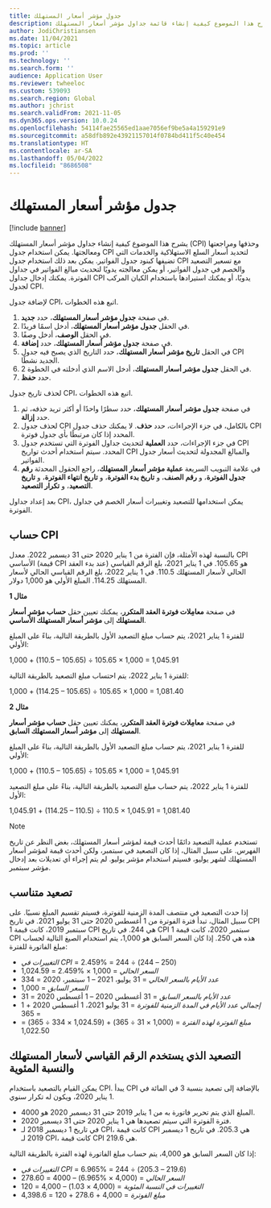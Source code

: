 ```yaml
---
title: جدول مؤشر أسعار المستهلك
description: يشرح هذا الموضوع كيفية إنشاء قائمة جداول مؤشر أسعار المستهلك (CPI) التي تحصل عليها من الإنترنت للمساعدة في تحديد رسوم التصعيد في فوترة الاشتراك.
author: JodiChristiansen
ms.date: 11/04/2021
ms.topic: article
ms.prod: ''
ms.technology: ''
ms.search.form: ''
audience: Application User
ms.reviewer: twheeloc
ms.custom: 539093
ms.search.region: Global
ms.author: jchrist
ms.search.validFrom: 2021-11-05
ms.dyn365.ops.version: 10.0.24
ms.openlocfilehash: 54114fae25565ed1aae7056ef9be5a4a159291e9
ms.sourcegitcommit: a58dfb892e43921157014f0784bd411f5c40e454
ms.translationtype: HT
ms.contentlocale: ar-SA
ms.lasthandoff: 05/04/2022
ms.locfileid: "8686508"
---
```

# <a name="consumer-price-index-schedule"></a>جدول مؤشر أسعار المستهلك

[!include [banner](../includes/banner.md)]

يشرح هذا الموضوع كيفية إنشاء جداول مؤشر أسعار المستهلك (CPI) وحذفها ومراجعتها ومعالجتها. يمكن استخدام جدول CPI لتحديد أسعار السلع الاستهلاكية والخدمات التي تضيفها كبنود جدول الفواتير. يمكن بعد ذلك استخدام جدول CPI مع تسعير التصعيد والخصم في جدول الفواتير، أو يمكن معالجته يدويًا لتحديث مبالغ الفواتير في جداول الفوترة. يمكنك إدخال جداول CPI يدويًا، أو يمكنك استيرادها باستخدام الكيان المركب لجدول CPI.

لإضافة جدول CPI، اتبع هذه الخطوات.

1. في صفحة **جدول مؤشر أسعار المستهلك**، حدد **جديد**.
2. في الحقل **جدول مؤشر أسعار المستهلك**، أدخل اسمًا فريدًا.
3. في الحقل **الوصف**، أدخل وصفًا.
4. في صفحة **جدول مؤشر أسعار المستهلك**، حدد **إضافة**.
5. في الحقل **تاريخ مؤشر أسعار المستهلك**، حدد التاريخ الذي يصبح فيه جدول CPI الجديد نشطًا.
6. في الحقل **جدول مؤشر أسعار المستهلك**، أدخل الاسم الذي أدخلته في الخطوة 2.
7. حدد **حفظ**.

لحذف تاريخ جدول CPI، اتبع هذه الخطوات.

1. في صفحة **جدول مؤشر أسعار المستهلك**، حدد سطرًا واحدًا أو أكثر تريد حذفه، ثم حدد **إزالة**.
2. لحذف جدول CPI بالكامل، في جزء الإجراءات، حدد **حذف**. لا يمكنك حذف جدول CPI المحدد إذا كان مرتبطًا بأي جدول فوترة.
3. في جزء الإجراءات، حدد **العملية** لتحديث جداول الفوترة التي تستخدم جدول CPI المحدد. سيتم استخدام أحدث تواريخ CPI والمبالغ المجدولة لتحديث أسعار جدول الفواتير.
4. في علامة التبويب السريعة **عملية مؤشر أسعار المستهلك**، راجع الحقول المحدثة **رقم جدول الفوترة**، و **رقم الصنف**، و **تاريخ بدء الفوترة**، و **تاريخ انتهاء الفوترة**، و **تاريخ التصعيد**، و **تكرار التصعيد**.

بعد إعداد جداول CPI، يمكن استخدامها للتصعيد وتغييرات أسعار الخصم في جداول الفوترة.

## <a name="cpi-calculation"></a>حساب CPI

بالنسبة لهذه الأمثلة، فإن الفترة من 1 يناير 2020 حتى 31 ديسمبر 2022. معدل CPI الأساسي (قيمة CPI عند بدء العقد) هو 105.65. في 1 يناير 2021، بلغ الرقم القياسي الحالي لأسعار المستهلك 110.5. في 1 يناير 2022، بلغ الرقم القياسي الحالي لأسعار المستهلك 114.25. المبلغ الأولي هو 1,000 دولار.

**مثال 1**

في صفحة **معامِلات فوترة العقد المتكرر**، يمكنك تعيين حقل **حساب مؤشر أسعار المستهلك** إلى **مؤشر أسعار المستهلك الأساسي**.

للفترة 1 يناير 2021، يتم حساب مبلغ التصعيد الأول بالطريقة التالية، بناءً على المبلغ الأولي:

1,000 + (110.5 – 105.65) &divide; 105.65 &times; 1,000 = 1,045.91

للفترة 1 يناير 2022، يتم احتساب مبلغ التصعيد بالطريقة التالية:

1,000 + (114.25 – 105.65) &divide; 105.65 &times; 1,000 = 1,081.40

**مثال 2**

في صفحة **معامِلات فوترة العقد المتكرر**، يمكنك تعيين حقل **حساب مؤشر أسعار المستهلك** إلى **مؤشر أسعار المستهلك السابق**.

للفترة 1 يناير 2021، يتم حساب مبلغ التصعيد الأول بالطريقة التالية، بناءً على المبلغ الأولي:

1,000 + (110.5 – 105.65) &divide; 105.65 &times; 1,000 = 1,045.91

للفترة 1 يناير 2022، يتم حساب مبلغ التصعيد بالطريقة التالية، بناءً على مبلغ التصعيد الأول:

1,045.91 + (114.25 – 110.5) &divide; 110.5 &times; 1,045.91 = 1,081.40

> [!NOTE]
> تستخدم عملية التصعيد دائمًا أحدث قيمة لمؤشر أسعار المستهلك، بغض النظر عن تاريخ الفهرس. على سبيل المثال، إذا كان التصعيد في سبتمبر، ولكن أحدث قيمة لمؤشر أسعار المستهلك لشهر يوليو، فسيتم استخدام مؤشر يوليو. لم يتم إجراء أي تعديلات بعد إدخال مؤشر سبتمبر.

## <a name="prorated-escalation"></a>تصعيد متناسب

إذا حدث التصعيد في منتصف المدة الزمنية للفوترة، فسيتم تقسيم المبلغ نسبيًا. على سبيل المثال، تبدأ فترة الفوترة من 1 أغسطس 2020 حتى 31 يوليو 2021. في تاريخ CPI 1 سبتمبر 2019، كانت قيمة CPI هي 244. في تاريخ CPI 1 سبتمبر 2020، كانت قيمة CPI هذه هي 250. إذا كان السعر السابق هو 1,000، يتم استخدام الصيغ التالية لحساب مبلغ الفاتورة للفترة:

* *التغييرات في CPI* = ‏(250 – 244) &divide; ‏244 ‏= 2.459%
* *السعر الحالي* =‏ 1,000 &times; ‏2.459% =‏ 1,024.59
* *عدد الأيام بالسعر الحالي* ‏= 31 يوليو، 2021 – 1 سبتمبر، 2020 = 334
* *السعر السابق* =‏ 1,000
* *عدد الأيام بالسعر السابق* ‏= 31 أغسطس 2020 – 1 أغسطس 2020 = 31
* *إجمالي عدد الأيام في المدة الزمنية للفوترة* ‏= 31 يوليو 2021، 1 أغسطس 2020 + 1 = 365
* *مبلغ الفوترة لهذه الفترة* = ‏(1,000 &times; 31 &divide; 365) ‏+ (1,024.59 &times; 334 &divide; 365) =‏ 1,022.50

## <a name="escalation-that-uses-the-cpi-and-percentage"></a>التصعيد الذي يستخدم الرقم القياسي لأسعار المستهلك والنسبة المئوية

يمكن القيام بالتصعيد باستخدام CPI. يبدأ CPI بالإضافة إلى تصعيد بنسبة 3 في المائة في 1 يناير 2020، ويكون له تكرار سنوي.

- المبلغ الذي يتم تحرير فاتورة به من 1 يناير 2019 حتى 31 ديسمبر 2020 هو 4000.
- فترة الفوترة التي سيتم تصعيدها هي 1 يناير 2020 حتى 31 ديسمبر 2020.
- في تاريخ 1 ديسمبر 2018 لـ CPI، كانت قيمة CPI هي 205.3. في تاريخ 1 ديسمبر 2019 لـ CPI، كانت قيمة CPI هي 219.6.

إذا كان السعر السابق هو 4,000، يتم حساب مبلغ الفاتورة لهذه الفترة بالطريقة التالية:

- *التغييرات في CPI* = ‏(219.6 – 205.3) &divide; ‏244 ‏= 6.965%
- *السعر الحالي* = ‏(4,000 &times; 6.965%)‏ – 4000 =‏‏ 278.60
- *التغييرات في النسبة المئوية* = ‏(4,000 &times; 1.03)‏ – 4,000 ‏=‏ 120
- *مبلغ الفوترة* =‏ 4,000 + 278.6 + 120 ‏=‏ 4,398.6
